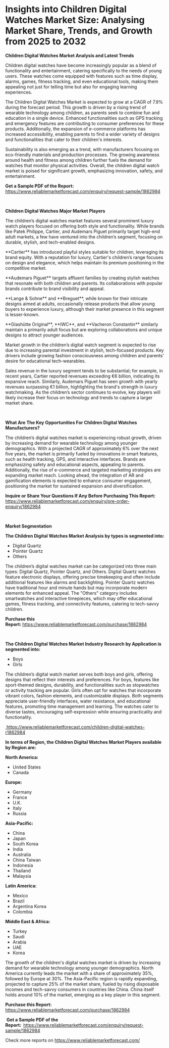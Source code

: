 <p><h1>Insights into Children Digital Watches Market Size: Analysing Market Share, Trends, and Growth from 2025 to 2032</h1></p><p><strong>Children Digital Watches Market Analysis and Latest Trends</strong></p>
<p><p>Children digital watches have become increasingly popular as a blend of functionality and entertainment, catering specifically to the needs of young users. These watches come equipped with features such as time display, alarms, games, fitness tracking, and even educational tools, making them appealing not just for telling time but also for engaging learning experiences.</p><p>The Children Digital Watches Market is expected to grow at a CAGR of 7.9% during the forecast period. This growth is driven by a rising trend of wearable technology among children, as parents seek to combine fun and education in a single device. Enhanced functionalities such as GPS tracking and emergency features are contributing to consumer preferences for these products. Additionally, the expansion of e-commerce platforms has increased accessibility, enabling parents to find a wider variety of designs and functionalities that cater to their children's interests.</p><p>Sustainability is also emerging as a trend, with manufacturers focusing on eco-friendly materials and production processes. The growing awareness around health and fitness among children further fuels the demand for watches that monitor physical activities. Overall, the children digital watch market is poised for significant growth, emphasizing innovation, safety, and entertainment.</p></p>
<p><strong>Get a Sample PDF of the Report:&nbsp;</strong> <a href="https://www.reliablemarketforecast.com/enquiry/request-sample/1862984?utm_campaign=2481&utm_medium=2&utm_source=Github&utm_content=ia&utm_term=05042025&utm_id=children-digital-watches">https://www.reliablemarketforecast.com/enquiry/request-sample/1862984</a></p>
<p>&nbsp;</p>
<p><strong>Children Digital Watches Major Market Players</strong></p>
<p><p>The children’s digital watches market features several prominent luxury watch players focused on offering both style and functionality. While brands like Patek Philippe, Cartier, and Audemars Piguet primarily target high-end adult markets, a few have ventured into the children’s segment, focusing on durable, stylish, and tech-enabled designs.</p><p>**Cartier** has introduced playful styles suitable for children, leveraging its brand equity. With a reputation for luxury, Cartier's children’s range focuses on design and elegance, which helps maintain its premium positioning in the competitive market.</p><p>**Audemars Piguet** targets affluent families by creating stylish watches that resonate with both children and parents. Its collaborations with popular brands contribute to brand visibility and appeal.</p><p>**Lange & Sohne** and **Breguet**, while known for their intricate designs aimed at adults, occasionally release products that allow young buyers to experience luxury, although their market presence in this segment is lesser-known.</p><p>**Glashütte Original**, **IWC**, and **Vacheron Constantin** similarly maintain a primarily adult focus but are exploring collaborations and unique designs to attract younger audiences.</p><p>Market growth in the children’s digital watch segment is expected to rise due to increasing parental investment in stylish, tech-focused products. Key drivers include growing fashion consciousness among children and parents’ desire for educational tech-wearables.</p><p>Sales revenue in the luxury segment tends to be substantial; for example, in recent years, Cartier reported revenues exceeding €6 billion, indicating its expansive reach. Similarly, Audemars Piguet has seen growth with yearly revenues surpassing €1 billion, highlighting the brand's strength in luxury watchmaking. As the children’s sector continues to evolve, key players will likely increase their focus on technology and trends to capture a larger market share.</p></p>
<p>&nbsp;</p>
<p><strong>What Are The Key Opportunities For Children Digital Watches Manufacturers?</strong></p>
<p><p>The children’s digital watches market is experiencing robust growth, driven by increasing demand for wearable technology among younger demographics. With a projected CAGR of approximately 6% over the next five years, the market is primarily fueled by innovations in smart features, such as health tracking, GPS, and interactive interfaces. Brands are emphasizing safety and educational aspects, appealing to parents. Additionally, the rise of e-commerce and targeted marketing strategies are expanding market reach. Looking ahead, the integration of AR and gamification elements is expected to enhance consumer engagement, positioning the market for sustained expansion and diversification.</p></p>
<p><strong>Inquire or Share Your Questions If Any Before Purchasing This Report:</strong> <a href="https://www.reliablemarketforecast.com/enquiry/pre-order-enquiry/1862984?utm_campaign=2481&utm_medium=2&utm_source=Github&utm_content=ia&utm_term=05042025&utm_id=children-digital-watches">https://www.reliablemarketforecast.com/enquiry/pre-order-enquiry/1862984</a></p>
<p>&nbsp;</p>
<p><strong>Market Segmentation</strong></p>
<p><strong>The Children Digital Watches Market Analysis by types is segmented into:</strong></p>
<p><ul><li>Digital Quartz</li><li>Pointer Quartz</li><li>Others</li></ul></p>
<p><p>The children’s digital watches market can be categorized into three main types: Digital Quartz, Pointer Quartz, and Others. Digital Quartz watches feature electronic displays, offering precise timekeeping and often include additional features like alarms and backlighting. Pointer Quartz watches have traditional hour and minute hands but may incorporate modern elements for enhanced appeal. The "Others" category includes smartwatches and interactive timepieces, which may offer educational games, fitness tracking, and connectivity features, catering to tech-savvy children.</p></p>
<p><strong>Purchase this Report:&nbsp;</strong><a href="https://www.reliablemarketforecast.com/purchase/1862984?utm_campaign=2481&utm_medium=2&utm_source=Github&utm_content=ia&utm_term=05042025&utm_id=children-digital-watches">https://www.reliablemarketforecast.com/purchase/1862984</a></p>
<p>&nbsp;</p>
<p><strong>The Children Digital Watches Market Industry Research by Application is segmented into:</strong></p>
<p><ul><li>Boys</li><li>Girls</li></ul></p>
<p><p>The children’s digital watch market serves both boys and girls, offering designs that reflect their interests and preferences. For boys, features like sport-themed designs, durability, and functionalities such as stopwatches or activity tracking are popular. Girls often opt for watches that incorporate vibrant colors, fashion elements, and customizable displays. Both segments appreciate user-friendly interfaces, water resistance, and educational features, promoting time management and learning. The watches cater to diverse tastes, encouraging self-expression while ensuring practicality and functionality.</p></p>
<p><a href="https://www.reliablemarketforecast.com/children-digital-watches-r1862984?utm_campaign=2481&utm_medium=2&utm_source=Github&utm_content=ia&utm_term=05042025&utm_id=children-digital-watches">&nbsp;https://www.reliablemarketforecast.com/children-digital-watches-r1862984</a></p>
<p><strong>In terms of Region, the Children Digital Watches Market Players available by Region are:</strong></p>
<p>
    <p> <strong> North America: </strong>
        <ul>
            <li>United States</li>
            <li>Canada</li>
        </ul>
        </p> 
    <p> <strong> Europe: </strong>
        <ul>
            <li>Germany</li>
            <li>France</li>
            <li>U.K.</li>
            <li>Italy</li>
            <li>Russia</li>
        </ul>
        </p> 
    <p> <strong> Asia-Pacific: </strong>
        <ul>
            <li>China</li>
            <li>Japan</li>
            <li>South Korea</li>
            <li>India</li>
            <li>Australia</li>
            <li>China Taiwan</li>
            <li>Indonesia</li>
            <li>Thailand</li>
            <li>Malaysia</li>
        </ul>
        </p> 
    <p> <strong> Latin America: </strong>
        <ul>
            <li>Mexico</li>
            <li>Brazil</li>
            <li>Argentina Korea</li>
            <li>Colombia</li>
        </ul>
        </p> 
    <p> <strong> Middle East & Africa: </strong>
        <ul>
            <li>Turkey</li>
            <li>Saudi</li>
            <li>Arabia</li>
            <li>UAE</li>
            <li>Korea</li>
        </ul>
    </p>
    </p>
<p><p>The growth of the children's digital watches market is driven by increasing demand for wearable technology among younger demographics. North America currently leads the market with a share of approximately 35%, followed by Europe at 30%. The Asia-Pacific region is rapidly expanding, projected to capture 25% of the market share, fueled by rising disposable incomes and tech-savvy consumers in countries like China. China itself holds around 10% of the market, emerging as a key player in this segment.</p></p>
<p><strong>Purchase this Report: </strong><a href="https://www.reliablemarketforecast.com/purchase/1862984?utm_campaign=2481&utm_medium=2&utm_source=Github&utm_content=ia&utm_term=05042025&utm_id=children-digital-watches">https://www.reliablemarketforecast.com/purchase/1862984</a></p>
<p>&nbsp;<strong>Get a Sample PDF of the Report:&nbsp;&nbsp;</strong><a href="https://www.reliablemarketforecast.com/enquiry/request-sample/1862984?utm_campaign=2481&utm_medium=2&utm_source=Github&utm_content=ia&utm_term=05042025&utm_id=children-digital-watches">https://www.reliablemarketforecast.com/enquiry/request-sample/1862984</a></p>
<p><strong></strong></p>
<p>Check more reports on <a href="https://www.reliablemarketforecast.com/?utm_campaign=2481&utm_medium=2&utm_source=Github&utm_content=ia&utm_term=05042025&utm_id=children-digital-watches">https://www.reliablemarketforecast.com/</a></p>